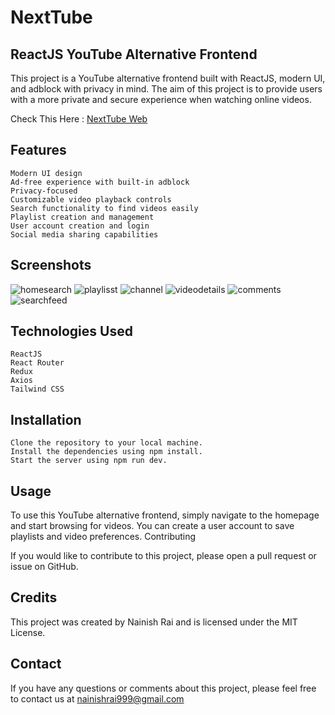 # NextTube

## ReactJS YouTube Alternative Frontend

This project is a YouTube alternative frontend built with ReactJS, modern UI, and adblock with privacy in mind. The aim of this project is to provide users with a more private and secure experience when watching online videos.

Check This Here : [NextTube Web](https://nainishnexttube.vercel.app)

## Features

    Modern UI design
    Ad-free experience with built-in adblock
    Privacy-focused
    Customizable video playback controls
    Search functionality to find videos easily
    Playlist creation and management
    User account creation and login
    Social media sharing capabilities
 
## Screenshots 
![homesearch](https://user-images.githubusercontent.com/109546113/222454850-772e9c4a-f08a-49bb-a751-9ee340eae648.png)
![playlisst](https://user-images.githubusercontent.com/109546113/222454904-11d8c1d1-db61-428a-a3a7-99dfb7befe2d.png)
![channel](https://user-images.githubusercontent.com/109546113/222454939-777d0245-ea13-4840-912f-7c8450daf13b.png)
![videodetails](https://user-images.githubusercontent.com/109546113/222454946-b5e04c27-0034-4582-894c-396e8fe59f74.png)
![comments](https://user-images.githubusercontent.com/109546113/222454967-1ed0ad2a-f58f-45f8-9bb7-9262f4834354.png)
![searchfeed](https://user-images.githubusercontent.com/109546113/222454984-5f543287-fad2-4cf6-9985-44b84bcf65db.png)


## Technologies Used

    ReactJS
    React Router
    Redux
    Axios
    Tailwind CSS

## Installation

    Clone the repository to your local machine.
    Install the dependencies using npm install.
    Start the server using npm run dev.

## Usage

To use this YouTube alternative frontend, simply navigate to the homepage and start browsing for videos. You can create a user account to save playlists and video preferences.
Contributing

If you would like to contribute to this project, please open a pull request or issue on GitHub.
## Credits

This project was created by Nainish Rai and is licensed under the MIT License.
## Contact

If you have any questions or comments about this project, please feel free to contact us at nainishrai999@gmail.com

